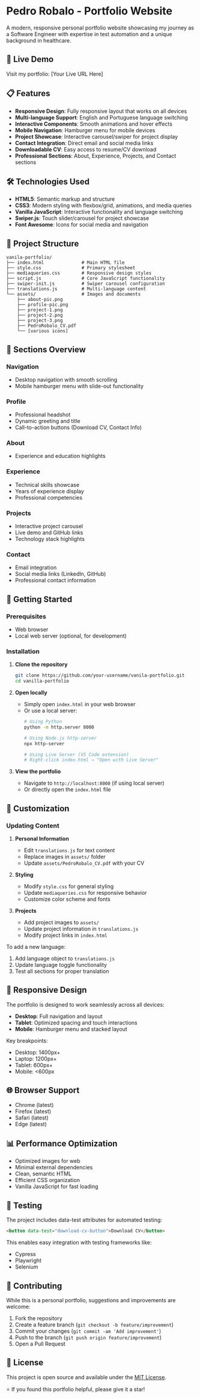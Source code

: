 # Pedro Robalo - Portfolio Website

A modern, responsive personal portfolio website showcasing my journey as a Software Engineer with expertise in test automation and a unique background in healthcare.

## 🚀 Live Demo

Visit my portfolio: [Your Live URL Here]

## 📋 Features

- **Responsive Design**: Fully responsive layout that works on all devices
- **Multi-language Support**: English and Portuguese language switching
- **Interactive Components**: Smooth animations and hover effects
- **Mobile Navigation**: Hamburger menu for mobile devices
- **Project Showcase**: Interactive carousel/swiper for project display
- **Contact Integration**: Direct email and social media links
- **Downloadable CV**: Easy access to resume/CV download
- **Professional Sections**: About, Experience, Projects, and Contact sections

## 🛠️ Technologies Used

- **HTML5**: Semantic markup and structure
- **CSS3**: Modern styling with flexbox/grid, animations, and media queries
- **Vanilla JavaScript**: Interactive functionality and language switching
- **Swiper.js**: Touch slider/carousel for project showcase
- **Font Awesome**: Icons for social media and navigation

## 📁 Project Structure

```
vanila-portfolio/
├── index.html              # Main HTML file
├── style.css               # Primary stylesheet
├── mediaqueries.css        # Responsive design styles
├── script.js               # Core JavaScript functionality
├── swiper-init.js          # Swiper carousel configuration
├── translations.js         # Multi-language content
└── assets/                 # Images and documents
    ├── about-pic.png
    ├── profile-pic.png
    ├── project-1.png
    ├── project-2.png
    ├── project-3.png
    ├── PedroRobalo_CV.pdf
    └── [various icons]
```

## 🎨 Sections Overview

### Navigation
- Desktop navigation with smooth scrolling
- Mobile hamburger menu with slide-out functionality

### Profile
- Professional headshot
- Dynamic greeting and title
- Call-to-action buttons (Download CV, Contact Info)

### About
- Experience and education highlights

### Experience
- Technical skills showcase
- Years of experience display
- Professional competencies

### Projects
- Interactive project carousel
- Live demo and GitHub links
- Technology stack highlights

### Contact
- Email integration
- Social media links (LinkedIn, GitHub)
- Professional contact information

## 🚀 Getting Started

### Prerequisites
- Web browser
- Local web server (optional, for development)

### Installation

1. **Clone the repository**
   ```bash
   git clone https://github.com/your-username/vanila-portfolio.git
   cd vanilla-portfolio
   ```

2. **Open locally**
   - Simply open `index.html` in your web browser
   - Or use a local server:
     ```bash
     # Using Python
     python -m http.server 8000
     
     # Using Node.js http-server
     npx http-server
     
     # Using Live Server (VS Code extension)
     # Right-click index.html → "Open with Live Server"
     ```

3. **View the portfolio**
   - Navigate to `http://localhost:8000` (if using local server)
   - Or directly open the `index.html` file

## 🔧 Customization

### Updating Content

1. **Personal Information**
   - Edit `translations.js` for text content
   - Replace images in `assets/` folder
   - Update `assets/PedroRobalo_CV.pdf` with your CV

2. **Styling**
   - Modify `style.css` for general styling
   - Update `mediaqueries.css` for responsive behavior
   - Customize color scheme and fonts

3. **Projects**
   - Add project images to `assets/`
   - Update project information in `translations.js`
   - Modify project links in `index.html`

To add a new language:
1. Add language object to `translations.js`
2. Update language toggle functionality
3. Test all sections for proper translation

## 📱 Responsive Design

The portfolio is designed to work seamlessly across all devices:

- **Desktop**: Full navigation and layout
- **Tablet**: Optimized spacing and touch interactions
- **Mobile**: Hamburger menu and stacked layout

Key breakpoints:
- Desktop: 1400px+
- Laptop: 1200px+
- Tablet: 600px+
- Mobile: <600px

## 🌐 Browser Support

- Chrome (latest)
- Firefox (latest)
- Safari (latest)
- Edge (latest)

## 📊 Performance Optimization

- Optimized images for web
- Minimal external dependencies
- Clean, semantic HTML
- Efficient CSS organization
- Vanilla JavaScript for fast loading

## 🧪 Testing

The project includes data-test attributes for automated testing:

```html
<button data-test="download-cv-button">Download CV</button>
```

This enables easy integration with testing frameworks like:
- Cypress
- Playwright
- Selenium

## 🤝 Contributing

While this is a personal portfolio, suggestions and improvements are welcome:

1. Fork the repository
2. Create a feature branch (`git checkout -b feature/improvement`)
3. Commit your changes (`git commit -am 'Add improvement'`)
4. Push to the branch (`git push origin feature/improvement`)
5. Open a Pull Request

## 📄 License

This project is open source and available under the [MIT License](LICENSE).

⭐ If you found this portfolio helpful, please give it a star!
